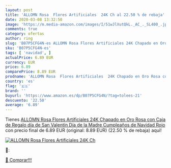```yaml
---
layout: post
title: 'ALLOMN Rosa  Flores Artificiales  24K Ch al 22.50 % de rebaja'
date: 2020-03-08 13:32:50
image: 'https://m.media-amazon.com/images/I/51wJlXutQkL._AC_._SL400_.jpg'
comments: true
category: ofertas
author: ring
slug: 'B07P5CFG4N-es ALLOMN Rosa Flores Artificiales 24K Chapado en Oro Rosa...'
sku: 'B07P5CFG4N-es'
tags: [ 'navidad', ]
actualPrice: 6.89 EUR
currency: EUR
price: 6.89
comparePrice: 8.89 EUR
prodname: 'ALLOMN Rosa  Flores Artificiales  24K Chapado en Oro Rosa con Caja de Regalo día de San Valentín Día de la Madre Cumpleaños de Navidad  Rojo '
country: 'es'
flag: '🇪🇸'
brand: ''
buyurl: 'https://www.amazon.es/dp/B07P5CFG4N/?tag=tolees-21'
descuento: '22.50'
average: '6.89'
---
```


Tienes [ALLOMN Rosa  Flores Artificiales  24K Chapado en Oro Rosa con Caja de Regalo día de San Valentín Día de la Madre Cumpleaños de Navidad  Rojo ](https://www.amazon.es/dp/B07P5CFG4N/?tag=tolees-21) con precio final de  6.89 EUR (original: 8.89 EUR) (22.50 %  de rebaja) aqui!

[![ALLOMN Rosa  Flores Artificiales  24K Ch](https://m.media-amazon.com/images/I/51wJlXutQkL._AC_._SL400_.jpg)](https://www.amazon.es/dp/B07P5CFG4N/?tag=tolees-21)

🔎:


[🛒 Comprar!!!](https://www.amazon.es/dp/B07P5CFG4N/?tag=tolees-21)
